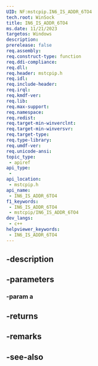 ```yaml
---
UID: NF:mstcpip.IN6_IS_ADDR_6TO4
tech.root: WinSock
title: IN6_IS_ADDR_6TO4
ms.date: 11/21/2023
targetos: Windows
description: 
prerelease: false
req.assembly: 
req.construct-type: function
req.ddi-compliance: 
req.dll: 
req.header: mstcpip.h
req.idl: 
req.include-header: 
req.irql: 
req.kmdf-ver: 
req.lib: 
req.max-support: 
req.namespace: 
req.redist: 
req.target-min-winverclnt: 
req.target-min-winversvr: 
req.target-type: 
req.type-library: 
req.umdf-ver: 
req.unicode-ansi: 
topic_type:
 - apiref
api_type:
 - 
api_location:
 - mstcpip.h
api_name:
 - IN6_IS_ADDR_6TO4
f1_keywords:
 - IN6_IS_ADDR_6TO4
 - mstcpip/IN6_IS_ADDR_6TO4
dev_langs:
 - c++
helpviewer_keywords:
 - IN6_IS_ADDR_6TO4
---
```


## -description

## -parameters

### -param a

## -returns

## -remarks

## -see-also

